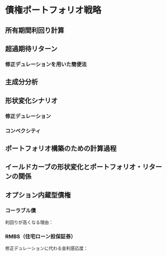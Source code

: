 # 債権ポートフォリオ戦略

## 所有期間利回り計算

## 超過期待リターン

### 修正デュレーションを用いた簡便法

## 主成分分析

## 形状変化シナリオ

### 修正デュレーション
### コンベクシティ

## ポートフォリオ構築のための計算過程

## イールドカーブの形状変化とポートフォリオ・リターンの関係

## オプション内蔵型債権

### コーラブル債
利回りが高くなる理由：
### RMBS（住宅ローン担保証券）
修正デュレーションに代わる金利感応度：

